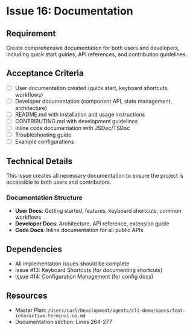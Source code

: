 # Issue 16: Documentation

## Requirement
Create comprehensive documentation for both users and developers, including quick start guides, API references, and contribution guidelines.

## Acceptance Criteria
- [ ] User documentation created (quick start, keyboard shortcuts, workflows)
- [ ] Developer documentation (component API, state management, architecture)
- [ ] README.md with installation and usage instructions
- [ ] CONTRIBUTING.md with development guidelines
- [ ] Inline code documentation with JSDoc/TSDoc
- [ ] Troubleshooting guide
- [ ] Example configurations

## Technical Details
This issue creates all necessary documentation to ensure the project is accessible to both users and contributors.

### Documentation Structure
- **User Docs**: Getting started, features, keyboard shortcuts, common workflows
- **Developer Docs**: Architecture, API reference, extension guide
- **Code Docs**: Inline documentation for all public APIs

## Dependencies
- All implementation issues should be complete
- Issue #13: Keyboard Shortcuts (for documenting shortcuts)
- Issue #14: Configuration Management (for config docs)

## Resources
- Master Plan: `/Users/carl/Development/agents/cli-demo/specs/feat-interactive-terminal-ui.md`
- Documentation section: Lines 264-277